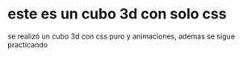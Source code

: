 # este es un cubo 3d con solo css

se realizó un cubo 3d con css puro y animaciones, ademas se sigue practicando